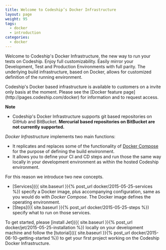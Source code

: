 ```yaml
---
title: Welcome to Codeship’s Docker Infrastructure
layout: page
weight: 95
tags:
  - docker
  - introduction
categories:
  - docker
---
```


Welcome to Codeship's Docker Infrastructure, the new way to run your tests on Codeship. Enjoy full customizability. Easily mirror your Development, Test and Production Environments with full parity. The underlying build infrastructure, based on Docker, allows for customized definition of the running environment.

<div class="info-block">
Codeship's Docker based infrastructure is available to customers on a invite only basis at the moment. Please see the [Docker feature page](http://pages.codeship.com/docker) for information and to request access.

**Note**
- Codeship's Docker Infrastructure supports git based repositories on GitHub and BitBucket. **Mercurial based repositories on BitBucket are not currently supported.**
</div>

_Docker Infrastructure_ implements two main functions:

- It replicates and replaces some of the functionality of [Docker Compose](https://docs.docker.com/compose/) for the purpose of defining the build environment.
- It allows you to define your CI and CD steps and run those the same way locally in your development environment as within the hosted Codeship environment.

For this reason we introduce two new concepts.

- [Services]({{ site.baseurl }}{% post_url docker/2015-05-25-services %}) specify a Docker image, plus accompanying configuration, same as you would do with _Docker Compose_. The Docker image defines the operating environment.
- [Steps]({{ site.baseurl }}{% post_url docker/2015-05-25-steps %}) specify what to run on those services.

To get started, please [install Jet]({{ site.baseurl }}{% post_url docker/jet/2015-05-25-installation %}) locally on your development machine and follow the [tutorial]({{ site.baseurl }}{% post_url docker/2015-06-10-getting-started %}) to get your first project working on the Codeship Docker Infrastructure.
